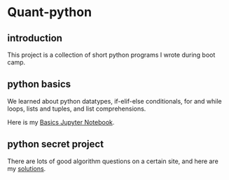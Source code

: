# Quant-python

## introduction
This project is a collection of short python programs I wrote during boot camp.

## python basics
We learned about python datatypes, if-elif-else conditionals, for and while loops, lists and tuples, and list comprehensions.

Here is my [Basics Jupyter Notebook](http://localhost:8888/notebooks/Documents/GitHub/quant-python/python-basics-notebook-empty-checkpoint.ipynb).


## python secret project
There are lots of good algorithm questions on a certain site, and here are my [solutions](http://localhost:8888/notebooks/Documents/GitHub/quant-python/python-secret-notebook-empty.ipynb).
